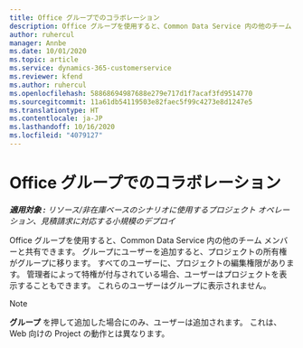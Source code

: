 ```yaml
---
title: Office グループでのコラボレーション
description: Office グループを使用すると、Common Data Service 内の他のチーム メンバーと共有できます。
author: ruhercul
manager: Annbe
ms.date: 10/01/2020
ms.topic: article
ms.service: dynamics-365-customerservice
ms.reviewer: kfend
ms.author: ruhercul
ms.openlocfilehash: 58868694987688e279e717d1f7acaf3fd9514770
ms.sourcegitcommit: 11a61db54119503e82faec5f99c4273e8d1247e5
ms.translationtype: HT
ms.contentlocale: ja-JP
ms.lasthandoff: 10/16/2020
ms.locfileid: "4079127"
---
```

# <a name="collaboration-with-office-groups"></a>Office グループでのコラボレーション

_**適用対象 :** リソース/非在庫ベースのシナリオに使用するプロジェクト オペレーション、見積請求に対応する小規模のデプロイ_

Office グループを使用すると、Common Data Service 内の他のチーム メンバーと共有できます。 グループにユーザーを追加すると、プロジェクトの所有権がグループに移ります。 すべてのユーザーに、プロジェクトの編集権限があります。 管理者によって特権が付与されている場合、ユーザーはプロジェクトを表示することもできます。 これらのユーザーはグループに表示されません。

> [!NOTE] 
> **グループ** を押して追加した場合にのみ、ユーザーは追加されます。 これは、Web 向けの Project の動作とは異なります。 

